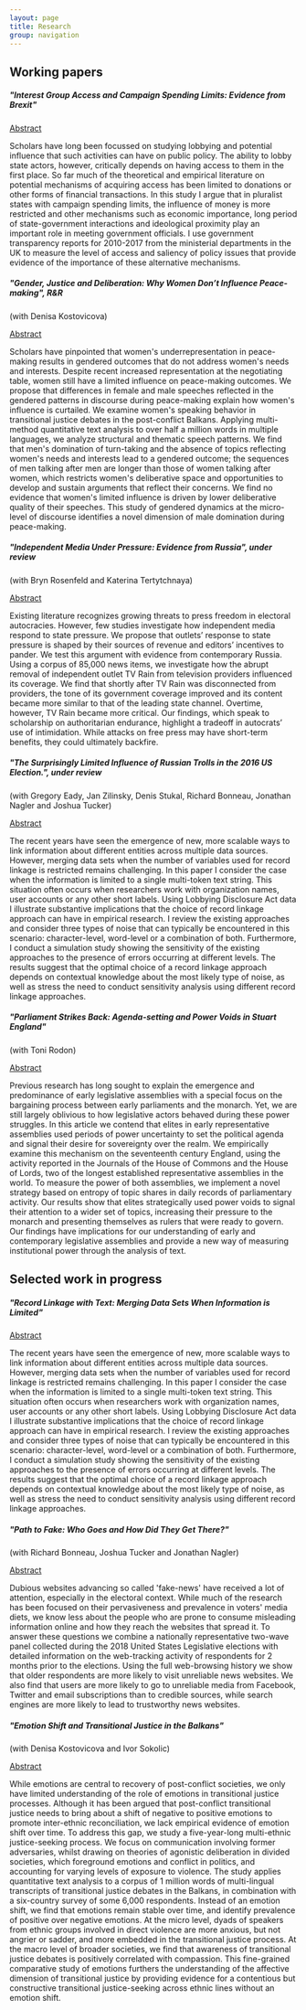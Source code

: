 ```yaml
---
layout: page
title: Research
group: navigation
---
```


## Working papers

##### "Interest Group Access and Campaign Spending Limits: Evidence from Brexit"
<p><a class="btn btn-info" data-toggle="collapse" href="#collapseAbstract1"
role="button" aria-expanded="false" aria-controls="collapseAbstract1">Abstract</a></p>
<div class="collapse" id="collapseAbstract1">
<div class="card card-body">
Scholars have long been focussed on studying lobbying and potential influence that such activities can have on public policy. The ability to lobby state actors, however, critically depends on having access to them in the first place. So far much of the theoretical and empirical literature on potential mechanisms of acquiring access has been limited to donations or other forms of financial transactions. In this study I argue that in pluralist states with campaign spending limits, the influence of money is more restricted and other mechanisms such as economic importance, long period of state-government interactions and ideological proximity play an important role in meeting government officials. I use government transparency reports for 2010-2017 from the ministerial departments in the UK to measure the level of access and saliency of policy issues that provide evidence of the importance of these alternative mechanisms.
</div>
</div>

##### "Gender, Justice and Deliberation: Why Women Don’t Influence Peace-making", *R&R*
(with Denisa Kostovicova)

<p><a class="btn btn-info" data-toggle="collapse" href="#collapseAbstract2"
role="button" aria-expanded="false" aria-controls="collapseAbstract2">Abstract</a></p>
<div class="collapse" id="collapseAbstract2">
<div class="card card-body">
Scholars have pinpointed that women's underrepresentation in peace-making results in gendered outcomes that do not address women's needs and interests. Despite recent increased representation at the negotiating table, women still have a limited influence on peace-making outcomes. We propose that differences in female and male speeches reflected in the gendered patterns in discourse during peace-making explain how women's influence is curtailed. We examine women's speaking behavior in transitional justice debates in the post-conflict Balkans. Applying multi-method quantitative text analysis to over half a million words in multiple languages, we analyze structural and thematic speech patterns. We find that men's domination of turn-taking and the absence of topics reflecting women's needs and interests lead to a gendered outcome; the sequences of men talking after men are longer than those of women talking after women, which restricts women's deliberative space and opportunities to develop and sustain arguments that reflect their concerns. We find no evidence that women's limited influence is driven by lower deliberative quality of their speeches. This study of gendered dynamics at the micro-level of discourse identifies a novel dimension of male domination during peace-making.
</div>
</div>

##### "Independent Media Under Pressure: Evidence from Russia", *under review*
(with Bryn Rosenfeld and Katerina Tertytchnaya)

<p><a class="btn btn-info" data-toggle="collapse" href="#collapseAbstract3"
role="button" aria-expanded="false" aria-controls="collapseAbstract3">Abstract</a></p>
<div class="collapse" id="collapseAbstract3">
<div class="card card-body">
Existing literature recognizes growing threats to press freedom in electoral autocracies. However, few studies investigate how independent media respond to state pressure. We propose that outlets’ response to state pressure is shaped by their sources of revenue and editors’ incentives to pander. We test this argument with evidence from contemporary Russia. Using a corpus of 85,000 news items, we investigate how the abrupt removal of independent outlet TV Rain from television providers influenced its coverage. We find that shortly after TV Rain was disconnected from providers, the tone of its government coverage improved and its content became more similar to that of the leading state channel. Overtime, however, TV Rain became more critical. Our findings, which speak to scholarship on authoritarian endurance, highlight a tradeoff in autocrats’ use of intimidation. While attacks on free press may have short-term benefits, they could ultimately backfire.
</div>
</div>

##### "The Surprisingly Limited Influence of Russian Trolls in the 2016 US Election.", *under review*
(with Gregory Eady, Jan Zilinsky, Denis Stukal, Richard Bonneau, Jonathan Nagler and Joshua Tucker)

<p><a class="btn btn-info" data-toggle="collapse" href="#collapseAbstract4"
role="button" aria-expanded="false" aria-controls="collapseAbstract4">Abstract</a></p>
<div class="collapse" id="collapseAbstract4">
<div class="card card-body">
The recent years have seen the emergence of new, more scalable ways to link information about different entities across multiple data sources. However, merging data sets when the number of variables used for record linkage is restricted remains challenging. In this paper I consider the case when the information is limited to a single multi-token text string. This situation often occurs when researchers work with organization names, user accounts or any other short labels. Using Lobbying Disclosure Act data I illustrate substantive implications that the choice of record linkage approach can have in empirical research. I review the existing approaches and consider three types of noise that can typically be encountered in this scenario: character-level, word-level or a combination of both. Furthermore, I conduct a simulation study showing the sensitivity of the existing approaches to the presence of errors occurring at different levels. The results suggest that the optimal choice of a record linkage approach depends on contextual knowledge about the most likely type of noise, as well as stress the need to conduct sensitivity analysis using different record linkage approaches.
</div>
</div>

##### "Parliament Strikes Back: Agenda-setting and Power Voids in Stuart England"
(with Toni Rodon)

<p><a class="btn btn-info" data-toggle="collapse" href="#collapseAbstract5"
role="button" aria-expanded="false" aria-controls="collapseAbstract5">Abstract</a></p>
<div class="collapse" id="collapseAbstract5">
<div class="card card-body">
Previous research has long sought to explain the emergence and predominance of early legislative assemblies with a special focus on the bargaining process between early parliaments and the monarch. Yet, we are still largely oblivious to how legislative actors behaved during these power struggles. In this article we contend that elites in early representative assemblies used periods of power uncertainty to set the political agenda and signal their desire for sovereignty over the realm. We empirically examine this mechanism on the seventeenth century England, using the activity reported in the Journals of the House of Commons and the House of Lords, two of the longest established representative assemblies in the world. To measure the power of both assemblies, we implement a novel strategy based on entropy of topic shares in daily records of parliamentary activity. Our results show that elites strategically used power voids to signal their attention to a wider set of topics, increasing their pressure to the monarch and presenting themselves as rulers that were ready to govern. Our findings have implications for our understanding of early and contemporary legislative assemblies and provide a new way of measuring institutional power through the analysis of text.
</div>
</div>

## Selected work in progress

##### "Record Linkage with Text: Merging Data Sets When Information is Limited"
<p><a class="btn btn-info" data-toggle="collapse" href="#collapseAbstract6"
role="button" aria-expanded="false" aria-controls="collapseAbstract6">Abstract</a></p>
<div class="collapse" id="collapseAbstract6">
<div class="card card-body">
The recent years have seen the emergence of new, more scalable ways to link information about different entities across multiple data sources. However, merging data sets when the number of variables used for record linkage is restricted remains challenging. In this paper I consider the case when the information is limited to a single multi-token text string. This situation often occurs when researchers work with organization names, user accounts or any other short labels. Using Lobbying Disclosure Act data I illustrate substantive implications that the choice of record linkage approach can have in empirical research. I review the existing approaches and consider three types of noise that can typically be encountered in this scenario: character-level, word-level or a combination of both. Furthermore, I conduct a simulation study showing the sensitivity of the existing approaches to the presence of errors occurring at different levels. The results suggest that the optimal choice of a record linkage approach depends on contextual knowledge about the most likely type of noise, as well as stress the need to conduct sensitivity analysis using different record linkage approaches.
</div>
</div>

##### "Path to Fake: Who Goes and How Did They Get There?"
(with Richard Bonneau, Joshua Tucker and Jonathan Nagler)

<p><a class="btn btn-info" data-toggle="collapse" href="#collapseAbstract7"
role="button" aria-expanded="false" aria-controls="collapseAbstract7">Abstract</a></p>
<div class="collapse" id="collapseAbstract7">
<div class="card card-body">
Dubious websites advancing so called 'fake-news' have received a lot of attention, especially in the electoral context. While much of the research has been focused on their pervasiveness and prevalence in voters' media diets, we know less about the people who are prone to consume misleading information online and how they reach the websites that spread it. To answer these questions we combine a nationally representative two-wave panel collected during the 2018 United States Legislative elections with detailed information on the web-tracking activity of respondents for 2 months prior to the elections. Using the full web-browsing history we show that older respondents are more likely to visit unreliable news websites. We also find that users are more likely to go to unreliable media from Facebook, Twitter and email subscriptions than to credible sources, while search engines are more likely to lead to trustworthy news websites.
</div>
</div>

##### "Emotion Shift and Transitional Justice in the Balkans"
(with Denisa Kostovicova and Ivor Sokolic)

<p><a class="btn btn-info" data-toggle="collapse" href="#collapseAbstract8"
role="button" aria-expanded="false" aria-controls="collapseAbstract8">Abstract</a></p>
<div class="collapse" id="collapseAbstract8">
<div class="card card-body">
While emotions are central to recovery of post-conflict societies, we only have limited understanding of the role of emotions in transitional justice processes. Although it has been argued that post-conflict transitional justice needs to bring about a shift of negative to positive emotions to promote inter-ethnic reconciliation, we lack empirical evidence of emotion shift over time. To address this gap, we study a five-year-long multi-ethnic justice-seeking process. We focus on communication involving former adversaries, whilst drawing on theories of agonistic deliberation in divided societies, which foreground emotions and conflict in politics, and accounting for varying levels of exposure to violence. The study applies quantitative text analysis to a corpus of 1 million words of multi-lingual transcripts of transitional justice debates in the Balkans, in combination with a six-country survey of some 6,000 respondents. Instead of an emotion shift, we find that emotions remain stable over time, and identify prevalence of positive over negative emotions. At the micro level, dyads of speakers from ethnic groups involved in direct violence are more anxious, but not angrier or sadder, and more embedded in the transitional justice process. At the macro level of broader societies, we find that awareness of transitional justice debates is positively correlated with compassion. This fine-grained comparative study of emotions furthers the understanding of the affective dimension of transitional justice by providing evidence for a contentious but constructive transitional justice-seeking across ethnic lines without an emotion shift.
</div>
</div>
